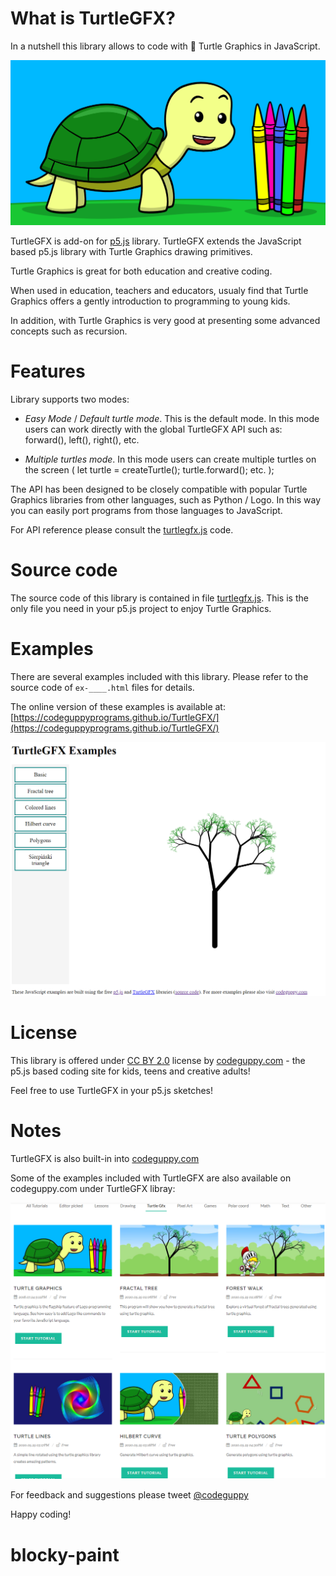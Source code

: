 # What is TurtleGFX?

In a nutshell this library allows to code with 🐢 Turtle Graphics in JavaScript.

![](img/turtle_gfx.png)

TurtleGFX is add-on for [p5.js](https://p5js.org/) library.
TurtleGFX extends the JavaScript based p5.js library with  Turtle Graphics drawing primitives.

Turtle Graphics is great for both education and creative coding.

When used in education, teachers and educators, usualy find that Turtle Graphics offers a gently introduction to programming to young kids.

In addition, with Turtle Graphics is very good at presenting some advanced concepts such as recursion.

# Features

Library supports two modes:

- *Easy Mode* / *Default turtle mode*. This is the default mode. In this mode users can work directly with the global TurtleGFX API such as: forward(), left(), right(), etc.

- *Multiple turtles mode*. In this mode users can create multiple turtles on the screen ( let turtle = createTurtle(); turtle.forward(); etc. );

The API has been designed to be closely compatible with popular Turtle Graphics libraries from other languages, such as Python / Logo. In this way you can easily port programs from those languages to JavaScript.

For API reference please consult the [turtlegfx.js](lib/turtlegfx.js) code.

# Source code

The source code of this library is contained in file [turtlegfx.js](lib/turtlegfx.js). This is the only file you need in your p5.js project to enjoy Turtle Graphics.

# Examples

There are several examples included with this library. Please refer to the source code of `ex-____.html` files for details.

The online version of these examples is available at:
[https://codeguppyprograms.github.io/TurtleGFX/](https://codeguppyprograms.github.io/TurtleGFX/)

[![](img/examples.png)](https://codeguppyprograms.github.io/TurtleGFX/)

# License

This library is offered under [CC BY 2.0](https://creativecommons.org/licenses/by/2.0/) license by [codeguppy.com](https://codeguppy.com) - the p5.js based coding site for kids, teens and creative adults!

Feel free to use TurtleGFX in your p5.js sketches!

# Notes

TurtleGFX is also built-in into [codeguppy.com](https://codeguppy.com)

Some of the examples included with TurtleGFX are also available on codeguppy.com under TurtleGFX libray:

![](img/codeguppy_turtle_gfx.png)

For feedback and suggestions please tweet [@codeguppy](https://twitter.com/codeguppy)

Happy coding!
# blocky-paint
